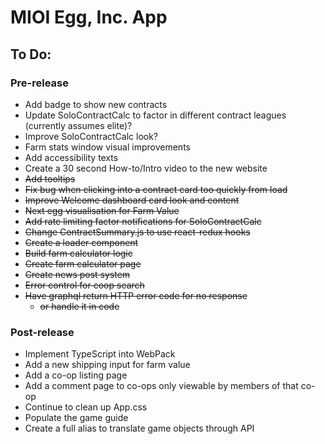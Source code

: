 # MIOI Egg, Inc. App

## To Do:
### Pre-release

- Add badge to show new contracts
- Update SoloContractCalc to factor in different contract leagues (currently assumes elite)?
- Improve SoloContractCalc look?
- Farm stats window visual improvements
- Add accessibility texts
- Create a 30 second How-to/Intro video to the new website
- ~~Add tooltips~~
- ~~Fix bug when clicking into a contract card too quickly from load~~
- ~~Improve Welcome dashboard card look and content~~
- ~~Next egg visualisation for Farm Value~~
- ~~Add rate limiting factor notifications for SoloContractCalc~~
- ~~Change ContractSummary.js to use react-redux hooks~~
- ~~Create a loader component~~
- ~~Build farm calculator logic~~
- ~~Create farm calculator page~~
- ~~Create news post system~~
- ~~Error control for coop search~~
- ~~Have graphql return HTTP error code for no response~~
    - ~~or handle it in code~~

### Post-release
- Implement TypeScript into WebPack
- Add a new shipping input for farm value
- Add a co-op listing page
- Add a comment page to co-ops only viewable by members of that co-op
- Continue to clean up App.css
- Populate the game guide
- Create a full alias to translate game objects through API